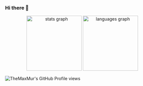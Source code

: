 ### Hi there 👋

<div align="center">
  <img src="https://github-readme-stats.vercel.app/api?username=TheMaxMur&show_icons=true&theme=github_dark&hide_border=true&border_radius=20&include_all_commits=true&count_private=false" height="180" alt="stats graph" />

  <img src="https://github-readme-stats.vercel.app/api/top-langs/?username=TheMaxMur&layout=compact&theme=github_dark&border_radius=20&exclude_repo=spil-site-frontend&hide=html,css&hide_border=true" height="180" alt="languages graph" />
</div>

![TheMaxMur's GitHub Profile views](https://komarev.com/ghpvc/?username=TheMaxMur&color=blue)
